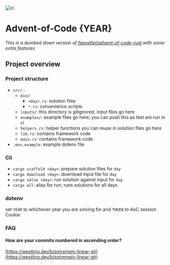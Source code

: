 ![ci](https://github.com/janezicmatej/aoc-template/actions/workflows/ci.yml/badge.svg)
# Advent-of-Code {YEAR}
*This is a dumbed down version of [fspoettel/advent-of-code-rust](https://github.com/fspoettel/advent-of-code-rust) with some extra features*

## Project overview

### Project structure
- `src/` :
    - `bin/`:
        - `<day>.rs`: solution files 
        - `*.rs`: convenience scripts
    - `inputs/`: this directory is gitignored, input files go here
    - `examples/`: example files go here; you can push this as test are run in ci
    - `helpers.rs`: helper functions you can reuse in solution files go here
    - `lib.rs`: contains framework code
    - `main.rs`: contains framework code
- `.env.example`: example dotenv file

### Cli
- `cargo scaffold <day>`: prepare solution files for `day`
- `cargo download <day>`: download input file for `day`
- `cargo solve <day>`: run solution against input for `day`
- `cargo all`: alias for run; runs solutions for all days


### dotenv

set `YEAR` to whichever year you are solving for and `TOKEN` to AoC session Cookie

### FAQ

#### How are your commits numbered in ascending order?
[https://westling.dev/b/extremely-linear-git](https://westling.dev/b/extremely-linear-git)
